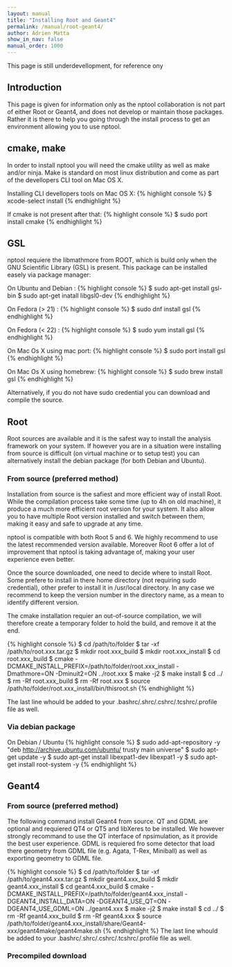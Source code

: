 ```yaml
---
layout: manual
title: "Installing Root and Geant4"
permalink: /manual/root-geant4/
author: Adrien Matta
show_in_nav: false
manual_order: 1000
---
```


This page is still underdevellopment, for reference ony

## Introduction

This page is given for information only as the nptool collaboration is not part of either Root or Geant4, and does not develop or maintain those packages. Rather it is there to help you going through the install process to get an environment allowing you to use nptool.

## cmake, make

In order to install nptool you will need the cmake utility as well as make and/or ninja. Make is standard on most linux distribution and come as part of the devellopers CLI tool on Mac OS X.

Installing CLI devellopers tools on Mac OS X:
{% highlight console %}
$ xcode-select install 
{% endhighlight %}

If cmake is not present after that: 
{% highlight console %}
$ sudo port install cmake
{% endhighlight %}


## GSL

nptool requiere the libmathmore from ROOT, which is build only when the GNU Scientific Library (GSL) is present. This package can be installed easely via package manager:

On Ubuntu and Debian :
{% highlight console %}
$ sudo apt-get install gsl-bin
$ sudo apt-get inatall libgsl0-dev
{% endhighlight %}

On Fedora (> 21) :
{% highlight console %}
$ sudo dnf install gsl
{% endhighlight %}

On Fedora (< 22) :
{% highlight console %}
$ sudo yum install gsl
{% endhighlight %}

On Mac Os X using mac port:
{% highlight console %}
$ sudo port install gsl
{% endhighlight %}

On Mac Os X using homebrew:
{% highlight console %}
$ sudo brew install gsl
{% endhighlight %}

Alternatively, if you do not have sudo credential you can download and compile the source.

## Root

Root sources are available and it is the safest way to install the analysis framework on your system. If however you are in a situation were installing from source is difficult (on virtual machine or to setup test) you can alternatively install the debian package (for both Debian and Ubuntu).

### From source (preferred method)

Installation from source is the safiest and more efficient way of install Root. While the compilation process take some time (up to 4h on old machine), it produce a much more efficient root version for your system. It also allow you to have multiple Root version installed and switch between them, making it easy and safe to upgrade at any time. 

nptool is compatible with both Root 5 and 6. We highly recommend to use the latest recommended version available. Moreover Root 6 offer a lot of improvement that nptool is taking advantage of, making your user experience even better.

Once the source downloaded, one need to decide where to install Root. Some prefere to install in there home directory (not requiring sudo credential), other prefer to install it in /usr/local directory. In any case we recommend to keep the version number in the directory name, as a mean to identify different version.

The cmake installation requier an out-of-source compilation, we will therefore create a temporary folder to hold the build, and remove it at the end.

{% highlight console %}
$ cd /path/to/folder
$ tar -xf /path/to/root.xxx.tar.gz
$ mkdir root.xxx_build
$ mkdir root.xxx_install
$ cd root.xxx_build
$ cmake -DCMAKE_INSTALL_PREFIX=/path/to/folder/root.xxx_install -Dmathmore=ON -Dminuit2=ON ../root.xxx
$ make -j2 
$ make install
$ cd ../
$ rm -Rf root.xxx_build
$ rm -Rf root.xxx
$ source /path/to/folder/root.xxx_install/bin/thisroot.sh
{% endhighlight %}

The last line whould be added to your .bashrc/.shrc/.cshrc/.tcshrc/.profile file as well.

### Via debian package

On Debian / Ubuntu
{% highlight console %}
$ sudo add-apt-repository -y "deb http://archive.ubuntu.com/ubuntu/ trusty main universe"
$ sudo apt-get update -y
$ sudo apt-get install libexpat1-dev libexpat1 -y
$ sudo apt-get install root-system -y 
{% endhighlight %}

## Geant4

### From source (preferred method)
The following command install Geant4 from source. QT and GDML are optional and requiered QT4 or QT5 and libXeres to be installed.
We however strongly recommand to use the QT interface of npsimulation, as it provide the best user experience. GDML is requiered fro some detector that load there geometry from GDML file (e.g. Agata, T-Rex, Miniball) as well as exporting geometry to GDML file.

{% highlight console %}
$ cd /path/to/folder
$ tar -xf /path/to/geant4.xxx.tar.gz
$ mkdir geant4.xxx_build
$ mkdir geant4.xxx_install
$ cd geant4.xxx_build
$ cmake -DCMAKE_INSTALL_PREFIX=/path/to/folder/geant4.xxx_install -DGEANT4_INSTALL_DATA=ON -DGEANT4_USE_QT=ON -DGEANT4_USE_GDML=ON ../geant4.xxx
$ make -j2 
$ make install
$ cd ../
$ rm -Rf geant4.xxx_build
$ rm -Rf geant4.xxx
$ source /path/to/folder/geant4.xxx_install/share/Geant4-xxx/geant4make/geant4make.sh
{% endhighlight %}
The last line whould be added to your .bashrc/.shrc/.cshrc/.tcshrc/.profile file as well.

### Precompiled download
